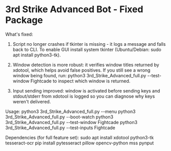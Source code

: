 
3rd Strike Advanced Bot - Fixed Package
======================================

What's fixed:
1) Script no longer crashes if tkinter is missing - it logs a message and falls back to CLI.
   To enable GUI install system tkinter (Ubuntu/Debian: sudo apt install python3-tk).

2) Window detection is more robust: it verifies window titles returned by xdotool, which
   helps avoid false positives. If you still see a wrong window being found, run:
     python3 3rd_Strike_Advanced_full.py --test-window Fightcade
   to inspect which window is returned.

3) Input sending improved: window is activated before sending keys and stdout/stderr from
   xdotool is logged so you can diagnose why keys weren't delivered.

Usage:
  python3 3rd_Strike_Advanced_full.py --menu
  python3 3rd_Strike_Advanced_full.py --boot-watch
  python3 3rd_Strike_Advanced_full.py --test-window Fightcade
  python3 3rd_Strike_Advanced_full.py --test-inputs Fightcade

Dependencies (for full feature set):
  sudo apt install xdotool python3-tk tesseract-ocr
  pip install pytesseract pillow opencv-python mss pynput

